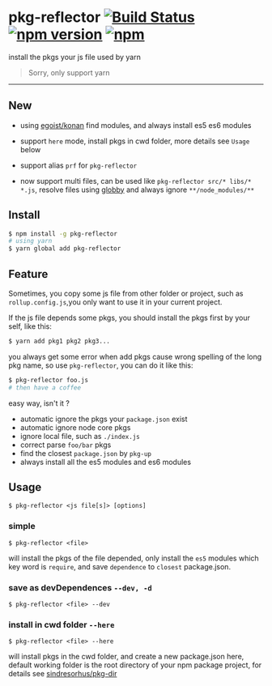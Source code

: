 # pkg-reflector [![Build Status](https://img.shields.io/circleci/project/zcong1993/pkg-reflector/master.svg?style=flat)](https://circleci.com/gh/zcong1993/pkg-reflector) [![npm version](https://badge.fury.io/js/pkg-reflector.svg)](https://badge.fury.io/js/pkg-reflector) [![npm](https://img.shields.io/npm/dm/pkg-reflector.svg)](https://www.npmjs.com/package/pkg-reflector)

install the pkgs your js file used by yarn

> Sorry, only support yarn

---

## New

- using [egoist/konan](https://github.com/egoist/konan) find modules, and always install es5 es6 modules

- support `here` mode, install pkgs in cwd folder, more details see `Usage` below

- support alias `prf` for `pkg-reflector`

- now support multi files, can be used like `pkg-reflector src/* libs/* *.js`, resolve files using [globby](https://github.com/sindresorhus/globby) and always ignore `**/node_modules/**`

## Install

```sh
$ npm install -g pkg-reflector
# using yarn
$ yarn global add pkg-reflector
```

## Feature

Sometimes, you copy some js file from other folder or project, such as `rollup.config.js`,you only want to use it in your current project.

If the js file depends some pkgs, you should install the pkgs first by your self, like this:

```sh
$ yarn add pkg1 pkg2 pkg3...
```

you always get some error when add pkgs cause wrong spelling of the long pkg name, so use `pkg-reflector`, you can do it like this:

```sh
$ pkg-reflector foo.js
# then have a coffee
```

easy way, isn't it ?

- automatic ignore the pkgs your `package.json` exist
- automatic ignore node core pkgs
- ignore local file, such as `./index.js`
- correct parse `foo/bar` pkgs
- find the closest `package.json` by `pkg-up`
- always install all the es5 modules and es6 modules

## Usage

    $ pkg-reflector <js file[s]> [options]

### simple

    $ pkg-reflector <file>


will install the pkgs of the file depended, only install the `es5` modules which key word is `require`, and save `dependence` to `closest` package.json.

### save as devDependences `--dev, -d`

    $ pkg-reflector <file> --dev

### install in cwd folder `--here`

    $ pkg-reflector <file> --here

will install pkgs in the cwd folder, and create a new package.json here, default working folder is the root directory of your npm package project, for details see [sindresorhus/pkg-dir](https://github.com/sindresorhus/pkg-dir)
